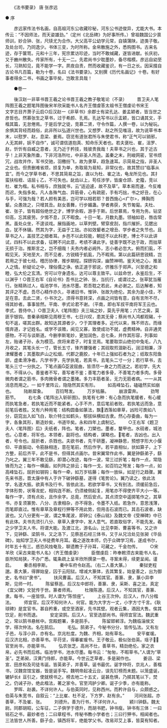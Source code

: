 <!-- { "loadSidebar": true } -->

　　《法书要录》 唐 张彦远

● 序

　　彦远家传法书名画，自高祖河东公收藏珍秘，河东公书迹俊异，尤能大书。本传云：“不因师法，而天姿雄劲。”（定州《北岳碑》为好事所传。）曾祖魏国公少禀师训，妙合钟、张，尺牍尤为合作。大父高平公幼学元常，自镇蒲陕，迹类子敬。及处台司，乃同逸少。书体三变，为时所称。金帛散施之外，悉购图书。古来名迹，存于箧笥。元和十三年，宪宗累访珍迹，当时不敢缄藏，遂皆进献。长庆初，又于豳州散失。传家所有，十无一二。先君尚书少耽墨妙，备尽楷模。彦远自幼至长，习熟知见，竟不能学一字。夙夜自责，然而收藏鉴识，有一日之长。因采掇自古论书凡百篇，勒为十卷，名曰《法书要录》。又别撰《历代名画记》十卷。有好事者得余二书，书画之事毕矣，岂敢言具哉！

　　●卷一

　　後汉赵一非草书晋王羲之论书晋王羲之教子敬笔论（不录）
　　晋卫夫人笔阵图王羲之题笔阵图後宋羊欣采能书人名齐王僧虔答太祖书王僧虔论书宋王　　　　文字志目齐萧子云启○后汉赵一《非草书》余郡士有梁孔达、姜孟颖者，皆当世之彦哲也。然慕张生之草书，过于希颜、孔焉。孔达写书以示孟颖，皆口诵其文，手楷其篇，无怠倦焉。于是后学之徒，竞慕二贤，守令作篇，人撰一卷，以为秘玩。余惧其背经而趋俗，此非所以弘道兴世也。又想罗、赵之所见嗤沮，故为说草书本末，以慰罗、赵，息梁、姜焉。窃览有道张君所与朱使君书，称“正气可以销邪，人无其衅，妖不自作”，诚可谓信道抱真、知命乐天者也。若夫褒杜、崔，沮罗、赵，忻忻有自臧之意者，无乃近于矜技，贱彼贵我哉！夫草书之兴也，其于近古乎！上非天象所垂，下非河洛所吐，中非圣人所造。盖秦之末，刑峻网密，官书烦冗，战攻并作，军书交驰，羽檄纷飞，故为隶草，趋急速耳。示简易之指，非圣人之业也。但贵删难省烦，损复为单，务取易为易知，非常仪也，故其赞曰“临事从宜”。而今之学草书者，不思其简易之旨，直以为杜、崔之法，龟龙所见也。其扌蛮扶柱桎、诘屈┧乙，不可失也。龀齿以上，苟任涉学，皆废仓颉、史籀，竞以杜、崔为楷。私书相与，庶独就书，云“适迫遽，故不及草”。草本易而速，今反难而迟，失指多矣。凡人各殊气血、异筋骨，心有疏密，手有巧拙，书之好丑，在心与手，可强为哉？若人颜有美恶，岂可学以相若耶？昔西施心<疒尔>，捧胸而颦。众愚效之，只增其丑。赵女善舞，行步媚蛊。学者弗获，失节匍匐。夫杜、崔、张子，皆有超俗绝世之才，博学余暇，游手于斯。后世慕焉，专用为务。钻坚仰高，忘其疲劳。夕惕不息，仄不暇食。十日一笔，月数丸墨。领袖如皂，唇齿常黑。虽处众坐，不遑谈戏。展指画地，以草刿壁。臂穿皮刮，指爪摧折。见腮出血，犹不休辍。然其为字，无益于工拙。亦如效颦者之增丑、学步者之失节也。且草书之人，盖技艺之细者耳。乡邑不以此较能，朝廷不以此科吏，博士不以此讲试，四科不以此求备，征聘不问此意，考绩不课此字。徒善字既不达于政，而拙草无损于治。推斯言之，岂不细哉！夫务内者必阙外，志小者必忽大。俯而扪虱，不暇见天。天地至大，而不见者，方锐精于虮虱，乃不暇焉。第以此篇研思锐精，岂若用之于彼七经。稽历协律，推步期程。探赜钩深，幽赞神明。鉴天地之心，推圣人之情。析疑论之中，理俗儒之诤。依正道于邪说，侪雅乐于郑声。兴至德之和睦，弘大伦之玄清。穷可以守身遗名，达可以尊主致平。以兹命世，永鉴后生，不以渊乎！○晋王右军《自论书》吾书比之钟、张，当抗行，或谓过之。张草犹当雁行。张精熟过人，临池学书，池水尽墨。若吾耽之若此，未必谢之。后达解者，知其评之不虚。吾尽心精作亦久，寻诸旧书，惟钟、张故为绝伦。其余为是小佳，不足在意。去此二贤，仆书次之。须得书意转深，点画之间皆有意，自有言所不尽，得其妙者。事事皆然。平南、李式论君不谢。（平南，即右军叔平南将军王云也。李式，晋侍中。）○晋卫夫人《笔阵图》夫三端之妙，莫先乎用笔；六艺之奥，莫匪乎银钩。昔秦承相斯见周穆王书，七日兴叹，患其无骨；蔡尚书入鸿都观碣，十旬不返，嗟其出群。故知达其源者少，ウ于其理者多。近代以来，殊不师古。而缘情弃道，才记姓名。或学不该赡，闻见又寡，致使成功不就，虚费精神。自非通灵感物，不可与谈斯道。今删李斯笔妙，更加润色，总七条，并作其形容，列事如左，贻诸子孙，永为模范。庶将来君子，时复览焉。笔要取崇山绝仞中兔毛，八九月收之，其笔头长一寸，管长五寸，锋齐腰强者；其砚取煎涸新石，润涩相兼，浮津耀墨者；其墨取庐山之松烟，代郡之鹿胶，十年已上强如石者为之；纸取东阳鱼卵，虚柔滑净者。凡学书字，先学执笔，若真书，去笔头二寸一分；若行草书，去笔头三寸一分执之。下笔点画芟波屈曲，皆须尽一身之力而送之。若初学，先大书，不得从小。善鉴者不写，善写者不鉴；善笔力者多骨，不善笔力者多肉。多骨微肉者谓之筋书，多肉微骨者谓之墨猪。多力丰筋者圣，无力无筋者病。一一从其消息而用之。一 如千里阵云，隐隐然其实有形。
　　如高峰坠石，磕磕然实如崩也。
　　陆断犀象。
　　百钧弩发。
　　万岁枯藤。
　　崩浪雷奔。
　　劲弩筋节。
　　右七条《笔阵出入斩斫图》。执笔有七种：有心急而执笔缓者，有心缓而执笔急者，若执笔近而不能紧者。心手不齐，意后笔前者败。若执笔远而急，意前笔后者胜。又有六种用笔：结构圆备如篆法，飘洒落如章草，凶险可畏如八分，窈窕出入如飞白，耿介特立如鹤头，郁拔纵横如古隶。然心存委曲，每为一字，各象其形，斯造妙矣，书道毕矣。永和四年上虞制记。
　　○王右军《题卫夫人〈笔阵图〉后》夫纸者，阵也。笔者，刀槊也。墨者，鍪甲也。水砚者，城池也。心意者，将军也。本领者，副将也。结构者，谋略也。笔者，吉凶也。出入者，号令也。屈折者，杀戮也。夫欲书者，先干研墨，凝神静思，预想字形大小偃仰、平直振动，令筋脉相连，意在笔前，然后作字。若平直相似，状如算子，上下方整，前后齐平，此不是书，但得其点画尔。昔宋翼常作此书，翼是钟繇弟子，繇乃叱之。翼三年不敢见繇，即潜心改迹，每作一波，常三过折笔；每作一点，常隐锋而为之；每作一横画，如列阵之排云；每作一戈，如百钧之弩发；每作一点，如高峰坠石，屈折如钢钩；每作一牵，如万岁枯藤；每作一放纵，如足行之趋骤。翼先来书恶，晋太康中有人于许下破钟繇墓，遂得《笔势论》。翼乃读之，依此法学，名遂大振。欲真书及行书，皆依此法。若欲学草书，又有别法。须缓前急后，字体形势，状等龙蛇，相钩连不断。仍须棱侧起复，用笔亦不得使齐平大小一等。每作一字，须有点处，且作余字。总竟，然后安点。其点须空中遥掷笔作之，其草书，亦复须篆势、八分、古隶相杂，亦不得急，令墨不入纸。若急作，意思浅薄，而笔即直过。惟有章草及章程行狎等不用此势，但用击石波而已。其击石波者，缺波也。又八分更有一波，谓之隼尾波，即钟公《泰山铭》及魏文帝《受禅碑》中已有此体。夫书先须引八分、章草入隶字中，发人意气。若直取俗字，不能先发。羲之少学卫夫人书，将谓大能。及渡江北，游名山，比见李斯、曹喜等书，又之许下，见钟繇、梁鹄书，又之洛下，见蔡邕石经三体书，又于从兄洽处见张昶《华岳碑》，始知学卫夫人书徒费年月耳。羲之遂改本师，仍于众碑学习焉，遂成书尔，时年五十有三。惑恐风烛奄及，聊遗教于子孙耳，可藏之，千金勿传。
　　○宋羊欣《采古来能书人名》（齐王僧虔录）
　　臣僧虔启：昨奉敕须古来能书人名，臣所知局狭，不办广悉。辄条疏上呈羊欣所撰录一卷。寻案未得，续更呈闻。谨启。
　　秦丞相李斯。
　　秦中车府令赵高。（右二人善大篆。）
　　秦狱吏程邈。善大篆，得罪始皇，囚于云阳狱。增减大篆体，去其繁复。始皇善之，出为御史，名书曰“隶书”。
　　扶风曹喜。后汉人，不知其官。善篆、隶，篆小异李斯，见师一时。
　　陈留蔡邕。后汉左中郎将，善篆、隶，采斯、喜之法，真定《宜父碑》文犹传于世。篆者师焉。
　　杜陵陈遵。后汉人，不知其官，善篆、隶。每书，一座皆惊。时人谓为“陈惊座”。
　　上谷王次仲。后汉人，作八分楷法。
　　师宜官。后汉不知何许人、何官。能为大字方一丈，小字方寸千言。《耿球碑》是宜官书。甚自矜重，或空至酒家，先书其壁。观者云集，酒因大售。俟其饮足，削书而退。
　　安定梁鹄。后汉人，官至选部尚书。得师宜官法。魏武重之，常以鹄书悬帐中。宫殿题署，多是鹄手。
　　陈留邯郸淳。为魏临淄侯文学，得次仲法。名在鹄后。
　　毛弘。鹄弟子。今秘书分分，皆传弘法。又有左子邑，与淳小异，亦有名。京兆杜度。为魏、齐相，始有草名。
　　安平崔瑗。后汉济北相，亦善草书。平苻坚，得摹崔瑗书。王子敬云，极似张伯英。瑶子，官至尚书，亦能草书。
　　弘农张芝。高尚不仕，善草书，精劲绝伦。家之衣帛，必先书而后练。临池学书，池水尽墨。每书云：“匆匆，不暇草书。”人谓为“草圣”。芝弟昶，汉黄门侍郎，亦能草。今世云芝草者，多是昶作也。
　　姜诩、梁宣、田彦和及司徒韦诞。皆英弟子，并善草。诞书最优。诞字仲将，京兆人，善楷书，汉魏宫馆宝器，皆是诞手写。魏明帝起凌云台，误先钉榜而未题。以笼盛诞，辘轳长纟亘引之，使就榜书之。榜去地二十五丈，诞甚危惧，乃掷其笔以下，焚之。仍诫子孙，绝此楷法，著之家令。官至鸿胪少卿。诞子少季，亦有能称。
　　罗晖、赵袭。不详何许人。与伯英同时，见称西州。而矜许自与，众颇惑之。伯英与朱宽书，自叙云：“上比崔、杜不足，下方罗、赵有余。”
　　河间张超。亦善草，不及崔、张。
　　刘德升。善为行书，不详何许人。
　　颍川钟繇。魏太尉。同郡胡昭，公车征，二子俱学于德升，而胡书肥，钟书瘦。钟书有三体：一曰铭石之书，最妙者也；二曰章程书，传秘书教小学者也；三曰行狎书，相闻者也。三法皆世人所善。繇子会，镇西将军，绝能学父书。改易邓艾上事，皆莫有知者。
